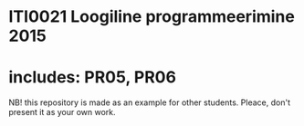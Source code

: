 # ITI0021 Loogiline programmeerimine 2015
# includes: PR05, PR06
NB! this repository is made as an example for other students. Pleace, don't present it as your own work.
